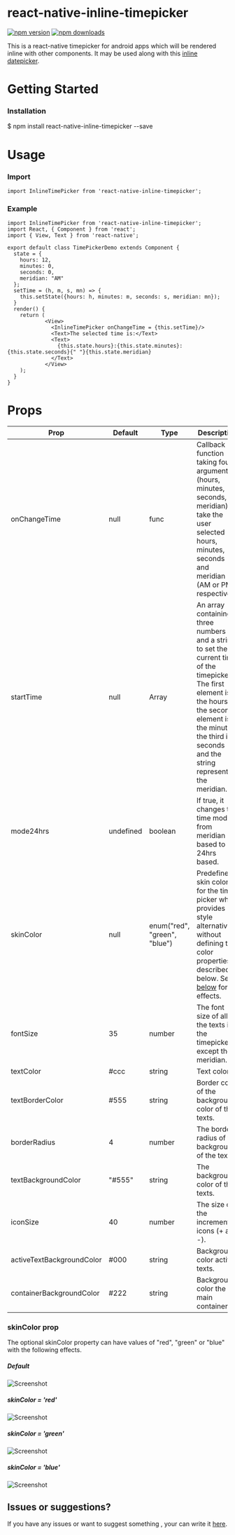 # react-native-inline-timepicker

[![npm version](https://badge.fury.io/js/react-native-inline-timepicker.svg)](https://badge.fury.io/js/react-native-inline-timepicker)
[![npm downloads](https://img.shields.io/npm/dt/react-native-inline-timepicker.svg)](https://badge.fury.io/js/react-native-inline-timepicker)

This is a react-native timepicker for android apps which will be rendered inline with other components. It may be used along with this [inline datepicker](https://www.npmjs.com/package/react-native-inline-datepicker). 

# Getting Started

### Installation
$ npm install react-native-inline-timepicker --save

# Usage

### Import

```import InlineTimePicker from 'react-native-inline-timepicker';```

### Example

```
import InlineTimePicker from 'react-native-inline-timepicker';
import React, { Component } from 'react';
import { View, Text } from 'react-native';

export default class TimePickerDemo extends Component {
  state = {
    hours: 12,
    minutes: 0,
    seconds: 0,
    meridian: "AM"
  };
  setTime = (h, m, s, mn) => {
    this.setState({hours: h, minutes: m, seconds: s, meridian: mn});
  }
  render() {
    return (
            <View>
              <InlineTimePicker onChangeTime = {this.setTime}/>
              <Text>The selected time is:</Text>
              <Text>
                {this.state.hours}:{this.state.minutes}:{this.state.seconds}{" "}{this.state.meridian}
              </Text>    
            </View>
    );
  }
}
```
# Props 

Prop | Default | Type | Description
------------ | ------------- | ------------- | -------------
onChangeTime | null | func | Callback function taking four arguments (hours, minutes, seconds, meridian) to take the user selected hours, minutes, seconds and meridian (AM or PM) respectively.
startTime | null | Array | An array containing three numbers and a string to set the current time of the timepicker. The first element is the hours, the second element is the minutes, the third is seconds and the string represents the meridian. 
mode24hrs | undefined | boolean | If true, it changes the time mode from meridian based to 24hrs based.
skinColor | null | enum("red", "green", "blue") | Predefined skin colors for the time picker which provides style alternatives without defining the color properties described below. See <a href = "#skinColor">below</a> for effects.
fontSize | 35 | number | The font size of all the texts in the timepicker except the meridian.
textColor | #ccc | string | Text color.
textBorderColor | #555 | string | Border color of the background color of the texts.
borderRadius | 4 | number | The border radius of the background of the texts.
textBackgroundColor | "#555" | string | The background color of the texts.
iconSize | 40 | number | The size of the increment icons (+ and -).
activeTextBackgroundColor | #000 | string | Background color active texts.
containerBackgroundColor | #222 | string | Background color the main container.

<div id = "skinColor"/>

### skinColor prop

The optional skinColor property can have values of "red", "green" or "blue" with the following effects.

##### Default

![Screenshot](screenshot_default.png?raw=true)

##### skinColor = 'red'

![Screenshot](screenshot_red.png?raw=true)

##### skinColor = 'green'

![Screenshot](screenshot_green.png?raw=true)

##### skinColor = 'blue'

![Screenshot](screenshot_blue.png?raw=true)

## Issues or suggestions?
If you have any issues or want to suggest something , your can write it [here](https://github.com/Asaye/react-native-inline-timepicker/issues).
